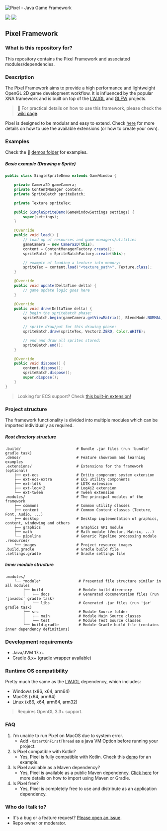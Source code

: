 ![Pixel - Java Game Framework](./.github/IMAGES/banner.png)

![](https://img.shields.io/badge/platform-Windows%20%7C%20Linux%20%7C%20MacOS-lightgrey) ![](https://img.shields.io/badge/java-%3E%3D%2011-green)

## Pixel Framework ##

### What is this repository for? ###

This repository contains the Pixel Framework and associated modules/dependencies.

### Description ###

The Pixel Framework aims to provide a high performance and lightweight OpenGL 2D game development workflow. It is
influenced by the popular XNA framework and is built on top of the [LWJGL](https://www.lwjgl.org/)
and [GLFW](https://www.glfw.org/) projects.

> :book: For practical details on how to use this framework, please check the [wiki page](https://github.com/joafalves/pixel-community/wiki).

Pixel is designed to be modular and easy to extend. Check 
[here](https://github.com/joafalves/pixel-community/wiki/E.-Extensions-Overview) for more details on how to use the 
available extensions (or how to create your own).

### Examples ##

Check the :file_folder: [demos folder](https://github.com/joafalves/pixel-community/tree/devel/demos) for examples.

##### Basic example (Drawing a Sprite) #####

```java
public class SingleSpriteDemo extends GameWindow {

    private Camera2D gameCamera;
    private ContentManager content;
    private SpriteBatch spriteBatch;

    private Texture spriteTex;

    public SingleSpriteDemo(GameWindowSettings settings) {
        super(settings);
    }

    @Override
    public void load() {
        // load up of resources and game managers/utilities
        gameCamera = new Camera2D(this);
        content = ContentManagerFactory.create();
        spriteBatch = SpriteBatchFactory.create(this);

        // example of loading a texture into memory:
        spriteTex = content.load("<texture_path>", Texture.class);
    }

    @Override
    public void update(DeltaTime delta) {
        // game update logic goes here
    }

    @Override
    public void draw(DeltaTime delta) {
        // begin the spritebatch phase:
        spriteBatch.begin(gameCamera.getViewMatrix(), BlendMode.NORMAL_BLEND);

        // sprite draw/put for this drawing phase:
        spriteBatch.draw(spriteTex, Vector2.ZERO, Color.WHITE);

        // end and draw all sprites stored:
        spriteBatch.end();
    }

    @Override
    public void dispose() {
        content.dispose();
        spriteBatch.dispose();
        super.dispose();
    }
}
```

> Looking for ECS support? Check [this built-in extension!](https://github.com/joafalves/pixel-community/wiki/E1.-ECS-(Entity-Component-System))

### Project structure ###

The framework functionality is divided into multiple modules which can be imported individually as required.

##### Root directory structure #####

    .build/                         # Bundle .jar files (run 'bundle' gradle task)
    .demos/                         # Feature showroom and learning examples
    .extensions/                    # Extensions for the framework (optional)
        ├── ext-ecs                 # Entity component system extension
        ├── ext-ecs-extra           # ECS utility components
        ├── ext-ldtk                # LDTK extension
        ├── ext-log4j2              # Log4j2 extension
        └── ext-tween               # Tween extension
    .modules/                       # The principal modules of the framework
        ├── commons                 # Common utility classes
        ├── content                 # Common Content classes (Texture, Font, Audio, ...)
        ├── desktop                 # Desktop implementation of graphics, content, windowing and others
        ├── graphics                # Graphics API module
        ├── math                    # Math module (Vector, Matrix, ...)
        └── pipeline                # Generic Pipeline processing module
    .resources/
        └── images                  # Project resource images
    .build.gradle                   # Gradle build file
    .settings.gradle                # Gradle settings file

##### Inner module structure #####

    .modules/
        └── *module*                 # Presented file structure similar in all modules
            ├── build                # Module build directory
            │   ├── docs             # Generated documentation files (run 'javadoc' gradle task)
            │   └── libs             # Generated .jar files (run 'jar' gradle task)
            ├── src                  # Module Source folder
            │   ├── main             # Module Main Source classes
            │   └── test             # Module Test Source classes
            └── build.gradle         # Module Gradle build file (contains inner dependency definitions)

### Development requirements ###

- Java/JVM 17.x+
- Gradle 8.x+ (gradle wrapper available)

### Runtime OS compatibility ###

Pretty much the same as the [LWJGL](https://www.lwjgl.org/) dependency, which includes:

- Windows (x86, x64, arm64)
- MacOS (x64, arm64)
- Linux (x86, x64, arm64, arm32)

> Requires OpenGL 3.3+ support.

### FAQ ###

1. I'm unable to run Pixel on MacOS due to system error.
    - Add `-XstartOnFirstThread` as a java VM Option before running your project.
2. Is Pixel compatible with Kotlin?
    - Yes, Pixel is fully compatible with Kotlin. Check
      this [demo](https://github.com/joafalves/pixel-community/tree/devel/demos/kotlin) for an example.
3. Is Pixel available as a Maven dependency?
    - Yes, Pixel is available as a public Maven
      dependency. [Click here](https://github.com/joafalves/pixel-community/wiki/1.-Getting-Started) for more details on
      how to import using Maven or Gradle.
4. Is Pixel free?
    - Yes, Pixel is completely free to use and distribute as an application dependency.

### Who do I talk to? ###

* It's a bug or a feature request? [Please open an issue](https://github.com/joafalves/pixel-community/issues).
* Repo owner or moderator.
